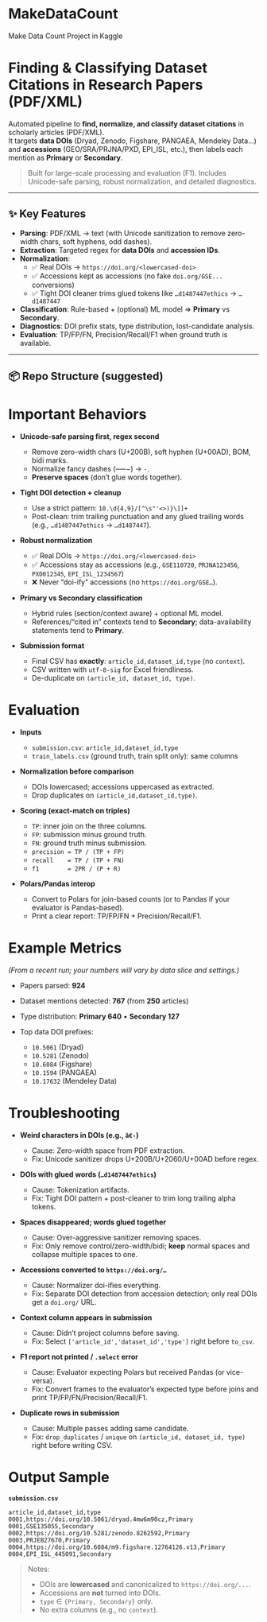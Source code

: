 # MakeDataCount
Make Data Count Project in Kaggle
# Finding & Classifying Dataset Citations in Research Papers (PDF/XML)

Automated pipeline to **find, normalize, and classify dataset citations** in scholarly articles (PDF/XML).  
It targets **data DOIs** (Dryad, Zenodo, Figshare, PANGAEA, Mendeley Data…) and **accessions** (GEO/SRA/PRJNA/PXD, EPI_ISL, etc.), then labels each mention as **Primary** or **Secondary**.

> Built for large-scale processing and evaluation (F1). Includes Unicode-safe parsing, robust normalization, and detailed diagnostics.

---

## ✨ Key Features

- **Parsing**: PDF/XML → text (with Unicode sanitization to remove zero-width chars, soft hyphens, odd dashes).
- **Extraction**: Targeted regex for **data DOIs** and **accession IDs**.
- **Normalization**:
  - ✅ Real DOIs → `https://doi.org/<lowercased-doi>`
  - ✅ Accessions kept as accessions (no fake `doi.org/GSE...` conversions)
  - ✅ Tight DOI cleaner trims glued tokens like `…d1487447ethics` → `…d1487447`
- **Classification**: Rule-based + (optional) ML model ⇒ **Primary** vs **Secondary**.
- **Diagnostics**: DOI prefix stats, type distribution, lost-candidate analysis.
- **Evaluation**: TP/FP/FN, Precision/Recall/F1 when ground truth is available.

---

## 📦 Repo Structure (suggested)

# Important Behaviors

* **Unicode-safe parsing first, regex second**

  * Remove zero-width chars (U+200B), soft hyphen (U+00AD), BOM, bidi marks.
  * Normalize fancy dashes (–—−) → `-`.
  * **Preserve spaces** (don’t glue words together).

* **Tight DOI detection + cleanup**

  * Use a strict pattern: `10.\d{4,9}/[^\s"'<>)}\]]+`
  * Post-clean: trim trailing punctuation and any glued trailing words (e.g., `…d1487447ethics` → `…d1487447`).

* **Robust normalization**

  * ✅ Real DOIs → `https://doi.org/<lowercased-doi>`
  * ✅ Accessions stay as accessions (e.g., `GSE110720`, `PRJNA123456`, `PXD012345`, `EPI_ISL_1234567`)
  * ❌ Never “doi-ify” accessions (no `https://doi.org/GSE…`).

* **Primary vs Secondary classification**

  * Hybrid rules (section/context aware) + optional ML model.
  * References/“cited in” contexts tend to **Secondary**; data-availability statements tend to **Primary**.

* **Submission format**

  * Final CSV has **exactly**: `article_id,dataset_id,type` (no `context`).
  * CSV written with `utf-8-sig` for Excel friendliness.
  * De-duplicate on `(article_id, dataset_id, type)`.

# Evaluation

* **Inputs**

  * `submission.csv`: `article_id,dataset_id,type`
  * `train_labels.csv` (ground truth, train split only): same columns

* **Normalization before comparison**

  * DOIs lowercased; accessions uppercased as extracted.
  * Drop duplicates on `(article_id,dataset_id,type)`.

* **Scoring (exact-match on triples)**

  * `TP`: inner join on the three columns.
  * `FP`: submission minus ground truth.
  * `FN`: ground truth minus submission.
  * `precision = TP / (TP + FP)`
  * `recall    = TP / (TP + FN)`
  * `f1        = 2PR / (P + R)`

* **Polars/Pandas interop**

  * Convert to Polars for join-based counts (or to Pandas if your evaluator is Pandas-based).
  * Print a clear report: TP/FP/FN + Precision/Recall/F1.

# Example Metrics

*(From a recent run; your numbers will vary by data slice and settings.)*

* Papers parsed: **924**
* Dataset mentions detected: **767** (from **250** articles)
* Type distribution: **Primary 640** • **Secondary 127**
* Top data DOI prefixes:

  * `10.5061` (Dryad)
  * `10.5281` (Zenodo)
  * `10.6084` (Figshare)
  * `10.1594` (PANGAEA)
  * `10.17632` (Mendeley Data)

# Troubleshooting

* **Weird characters in DOIs (e.g., `â€‹`)**

  * Cause: Zero-width space from PDF extraction.
  * Fix: Unicode sanitizer drops U+200B/U+2060/U+00AD before regex.

* **DOIs with glued words (`…d1487447ethics`)**

  * Cause: Tokenization artifacts.
  * Fix: Tight DOI pattern + post-cleaner to trim long trailing alpha tokens.

* **Spaces disappeared; words glued together**

  * Cause: Over-aggressive sanitizer removing spaces.
  * Fix: Only remove control/zero-width/bidi; **keep** normal spaces and collapse multiple spaces to one.

* **Accessions converted to `https://doi.org/…`**

  * Cause: Normalizer doi-ifies everything.
  * Fix: Separate DOI detection from accession detection; only real DOIs get a `doi.org/` URL.

* **Context column appears in submission**

  * Cause: Didn’t project columns before saving.
  * Fix: Select `['article_id','dataset_id','type']` right before `to_csv`.

* **F1 report not printed / `.select` error**

  * Cause: Evaluator expecting Polars but received Pandas (or vice-versa).
  * Fix: Convert frames to the evaluator’s expected type before joins and print TP/FP/FN/Precision/Recall/F1.

* **Duplicate rows in submission**

  * Cause: Multiple passes adding same candidate.
  * Fix: `drop_duplicates` / `unique` on `(article_id, dataset_id, type)` right before writing CSV.

# Output Sample

**`submission.csv`**

```csv
article_id,dataset_id,type
0001,https://doi.org/10.5061/dryad.4mw6m90cz,Primary
0001,GSE135055,Secondary
0002,https://doi.org/10.5281/zenodo.8262592,Primary
0003,PRJEB27670,Primary
0004,https://doi.org/10.6084/m9.figshare.12764126.v13,Primary
0004,EPI_ISL_445091,Secondary
```

> Notes:
>
> * DOIs are **lowercased** and canonicalized to `https://doi.org/...`.
> * Accessions are **not** turned into DOIs.
> * `type` ∈ `{Primary, Secondary}` only.
> * No extra columns (e.g., no `context`).
